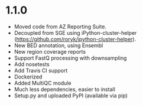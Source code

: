 # 1.1.0
- Moved code from AZ Reporting Suite.
- Decoupled from SGE using iPython-cluster-helper (https://github.com/roryk/ipython-cluster-helper).
- New BED annotation, using Ensembl
- New region coverage reports
- Support FastQ processing with downsampling
- Add nosetests
- Add Travis CI support
- Dockerized
- Added MultiQC module
- Much less dependencies, easier to install
- Setup.py and uploaded PyPI (available via pip)